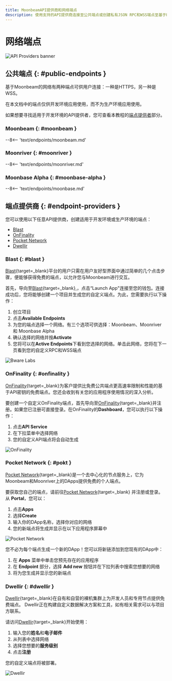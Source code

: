 ```yaml
---
title: MoonbeamAPI提供商和网络端点
description: 使用支持的API提供商连接至公共端点或创建私有JSON RPC和WSS端点至基于Moonbeam的网络。
---
```


# 网络端点

![API Providers banner](/images/builders/get-started/endpoints/endpoints-banner.png)

## 公共端点 {: #public-endpoints }

基于Moonbeam的网络有两种端点可供用户连接：一种是HTTPS，另一种是WSS。

在本文档中的端点仅供开发环境应用使用，而不为生产环境应用使用。

如果想要寻找适用于开发环境的API提供者，您可查看本教程的[端点提供者](#endpoint-providers)部分。

### Moonbeam {: #moonbeam }

--8<-- 'text/endpoints/moonbeam.md'

### Moonriver {: #moonriver }

--8<-- 'text/endpoints/moonriver.md'

### Moonbase Alpha {: #moonbase-alpha }

--8<-- 'text/endpoints/moonbase.md'

## 端点提供商 {: #endpoint-providers } 

您可以使用以下任意API提供商，创建适用于开发环境或生产环境的端点：

- [Blast](#blast)
- [OnFinality](#onfinality)
- [Pocket Network](#pokt)
- [Dwellir](#dwellir)
<!-- - [Ankr](#ankr) -->

### Blast {: #blast }

[Blast](https://blastapi.io/){target=_blank}平台的用户只需在用户友好型界面中通过简单的几个点击步骤，便能够获得免费的端点，以允许您与Moonbeam进行交互。

首先，导向至[Blast](https://blastapi.io/){target=_blank},，点击“Launch App"连接至您的钱包。连接成功后，您将能够创建一个项目并生成您的自定义端点。为此，您需要执行以下操作：

1. 创立项目
2. 点击**Available Endpoints**
3. 为您的端点选择一个网络。有三个选项可供选择：Moonbeam、Moonriver 和 Moonbase Alpha
4. 确认选择的网络并按**Activate**
5. 您将可以在**Active Endpoints**下看到您选择的网络。单击此网络，您将在下一页看到您的自定义RPC和WSS端点

![Bware Labs](/images/builders/get-started/endpoints/endpoints-1.png)

### OnFinality {: #onfinality }

[OnFinality](https://onfinality.io/){target=_blank}为客户提供比免费公共端点更高速率限制和性能的基于API密钥的免费端点。您还会收到有关您的应用程序使用情况的深入分析。

要创建一个自定义OnFinality端点，首先导向至[OnFinality](https://onfinality.io/){target=_blank}并注册。如果您已注册可直接登录。在OnFinality的**Dashboard**，您可以执行以下操作：

1. 点击**API Service**
2. 在下拉菜单中选择网络
3. 您的自定义API端点将会自动生成

![OnFinality](/images/builders/get-started/endpoints/endpoints-2.png)

### Pocket Network {: #pokt }

[Pocket Network](https://pokt.network/){target=_blank}是一个去中心化的节点服务上，它为Moonbeam和Moonriver上的DApps提供免费的个人端点。

要获取您自己的端点，请前往[Pocket Network](https://mainnet.portal.pokt.network/#/){target=_blank} 并注册或登录。从 **Portal**，您可以：

1. 点击**Apps**
2. 选择**Create**
3. 输入你的DApp名称，选择你对应的网络
4. 您的新端点将生成并显示在以下应用程序屏幕中

![Pocket Network](/images/builders/get-started/endpoints/endpoints-3.png)

您不必为每个端点生成一个新的DApp！您可以将新链添加到您现有的DApp中：

1. 在 **Apps** 菜单中单击您预先存在的应用程序
2. 在 **Endpoint** 部分，选择 **Add new** 按钮并在下拉列表中搜索您想要的网络
3. 将为您生成并显示您的新端点

### Dwellir {: #dwellir }

[Dwellir](https://dwellir.com/development-nodes/){target=_blank}在自有和自营的裸机集群上为开发人员和专用节点提供免费端点。 Dwellir正在构建自定义数据解决方案和工具，如有相关需求可以与项目方联系。

请访问[Dwellir](https://dwellir.com/development-nodes/){target=_blank}开始使用：

1. 输入您的**姓名**和**电子邮件**
2. 从列表中选择网络
3. 选择您想要的**服务级别**
4. 点击**注册**

您的自定义端点将被部署。

![Dwellir](/images/builders/get-started/endpoints/endpoints-4.png)

<!-- ### Ankr {: #ankr}

[Ankr](https://www.ankr.com/){target=_blank}支持15个不同区块链生态系统的免费公共RPC端点，并将继续扩展其他网络。 Ankr公共RPC层通过API端点为世界上的任何人提供快速可靠的RPC节点服务，以连接到包括Moonbeam在内的公共网络。

开始使用，请前往[Ankr协议](https://www.ankr.com/protocol/){target=_blank}的页面启动服务：

1. 点击**Public RPCs**
2. 选择[Moonbeam网络](https://www.ankr.com/protocol/public/moonbeam/){target=_blank}
3. 复制提供的节点URL即可以开始发出请求；无需注册或KYC

![Ankr](/images/builders/get-started/endpoints/endpoints-5.png) -->